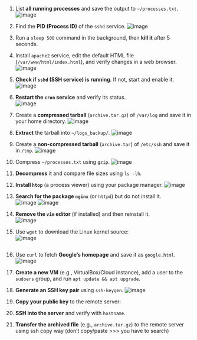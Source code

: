 1. List **all running processes** and save the output to `~/processes.txt`.
  ![image](https://github.com/user-attachments/assets/e96c9386-0d3c-4579-a76e-0adb3d04ac19)

2. Find the **PID (Process ID)** of the `sshd` service.
  ![image](https://github.com/user-attachments/assets/91ec2cdb-4098-47a9-adfc-8e8989532a0c)

3. Run a `sleep 500` command in the background, then **kill it** after 5 seconds.

4. Install `apache2` service, edit the default HTML file (`/var/www/html/index.html`), and verify changes in a web browser.
  ![image](https://github.com/user-attachments/assets/38324ffc-0782-4409-be2e-50143ed8067e)

5. **Check if `sshd` (SSH service) is running**. If not, start and enable it.
  ![image](https://github.com/user-attachments/assets/f17eeb1a-32a6-4705-b1ea-680c5ad89a51)

6. **Restart the `cron` service** and verify its status.  
  ![image](https://github.com/user-attachments/assets/86c0a07c-74da-4aff-8d25-40d2824c6aaa)

7. Create a **compressed tarball** (`archive.tar.gz`) of `/var/log` and save it in your home directory.
  ![image](https://github.com/user-attachments/assets/f28b0701-5d82-470f-adcb-13fc6d7c9c56)

8. **Extract** the tarball into `~/logs_backup/`.
  ![image](https://github.com/user-attachments/assets/757cc6cc-d40b-49f1-bb83-4cc9a9cdc4a0)

9. Create a **non-compressed tarball** (`archive.tar`) of `/etc/ssh` and save it in `/tmp`.
  ![image](https://github.com/user-attachments/assets/23580898-3f82-4de2-bdf3-e8e5fcd41449)

10. Compress `~/processes.txt` using `gzip`.
  ![image](https://github.com/user-attachments/assets/ec6fde36-03a3-499a-aa38-c6b1ac3b180f)

11. **Decompress** it and compare file sizes using `ls -lh`.

13. **Install `htop`** (a process viewer) using your package manager.
    ![image](https://github.com/user-attachments/assets/18cc3533-dde1-47eb-9518-e84e7f7e122b)
  
14. **Search for the package `nginx`** (or `httpd`) but do not install it.  
    ![image](https://github.com/user-attachments/assets/6890a601-8abb-4224-8b4f-584b10ccdc7c)
    ![image](https://github.com/user-attachments/assets/03ccfb48-0fbc-47ca-973d-bdfd9a5df60a)


15. **Remove the `vim` editor** (if installed) and then reinstall it.  
    ![image](https://github.com/user-attachments/assets/bb38a098-e4a3-425b-8f46-9e44c026a62d)


16. Use `wget` to download the Linux kernel source:  
    ![image](https://github.com/user-attachments/assets/77308043-7ec5-40f1-be8c-93c5d5606f3f)

    ```  
17. Use `curl` to fetch **Google’s homepage** and save it as `google.html`.
    ![image](https://github.com/user-attachments/assets/ba1501ef-d400-4b65-a22e-71506acab589)


18. **Create a new VM** (e.g., VirtualBox/Cloud instance), add a user to the `sudoers` group, and run `apt update && apt upgrade`. 
19. **Generate an SSH key pair** using `ssh-keygen`.
    ![image](https://github.com/user-attachments/assets/7e3c984d-09bb-43d8-b5c2-df3f4460038f)

20. **Copy your public key** to the remote server:  
21. **SSH into the server** and verify with `hostname`.  
22. **Transfer the archived file** (e.g., `archive.tar.gz`) to the remote server using ssh copy way (don’t copy/paste >>> you have to search)
